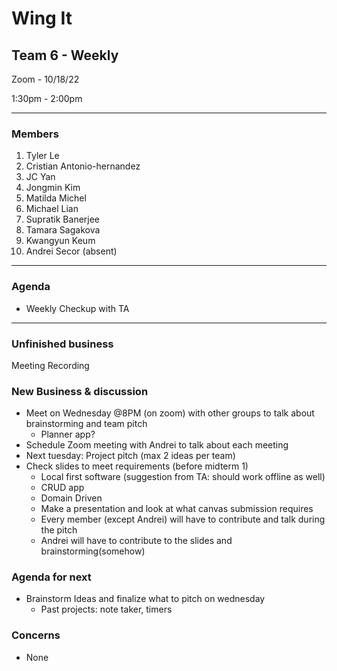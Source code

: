 # Wing It

## Team 6 - Weekly

 Zoom - 10/18/22

 1:30pm - 2:00pm

<hr>

### Members

1. Tyler Le
2. Cristian Antonio-hernandez
3. JC Yan
4. Jongmin Kim
5. Matilda Michel
6. Michael Lian
7. Supratik Banerjee
8. Tamara Sagakova
9. Kwangyun Keum
10. Andrei Secor (absent)

<hr>

### Agenda

- Weekly Checkup with TA

<hr>

### Unfinished business

Meeting Recording

### New Business & discussion

- Meet on Wednesday @8PM (on zoom) with other groups to talk about brainstorming and team pitch
  - Planner app?
- Schedule Zoom meeting with Andrei to talk about each meeting
- Next tuesday: Project pitch (max 2 ideas per team)
- Check slides to meet requirements (before midterm 1)
  - Local first software (suggestion from TA: should work offline as well)
  - CRUD app
  - Domain Driven
  - Make a presentation and look at what canvas submission requires
  - Every member (except Andrei) will have to contribute and talk during the pitch
  - Andrei will have to contribute to the slides and brainstorming(somehow)

### Agenda for next

- Brainstorm Ideas and finalize what to pitch on wednesday
  - Past projects: note taker, timers

### Concerns

- None
